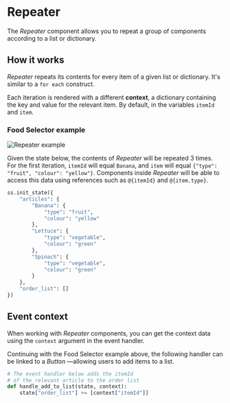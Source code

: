 # Repeater

The _Repeater_ component allows you to repeat a group of components according to a list or dictionary.

## How it works

_Repeater_ repeats its contents for every item of a given list or dictionary. It's similar to a `for each` construct.

Each iteration is rendered with a different **context**, a dictionary containing the key and value for the relevant item. By default, in the variables `itemId` and `item`.

### Food Selector example

![Repeater example](./images/repeater.example.png)

Given the state below, the contents of _Repeater_ will be repeated 3 times. For the first iteration, `itemId` will equal `Banana`, and `item` will equal `{"type": "fruit", "colour": "yellow"}`. Components inside _Repeater_ will be able to access this data using references such as `@{itemId}` and `@{item.type}`.

```py
ss.init_state({
    "articles": {
        "Banana": {
            "type": "fruit",
            "colour": "yellow"
        },
        "Lettuce": {
            "type": "vegetable",
            "colour": "green"
        },
        "Spinach": {
            "type": "vegetable",
            "colour": "green"
        }
    },
    "order_list": []
})
```

## Event context

When working with _Repeater_ components, you can get the context data using the `context` argument in the event handler.

Continuing with the Food Selector example above, the following handler can be linked to a _Button_ —allowing users to add items to a list.

```py
# The event handler below adds the itemId
# of the relevant article to the order list
def handle_add_to_list(state, context):
    state["order_list"] += [context["itemId"]]
```
